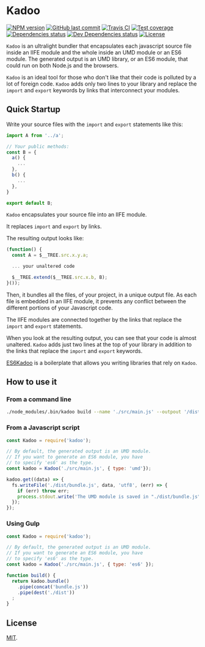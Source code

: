 # Kadoo

[![NPM version][npm-image]][npm-url]
[![GitHub last commit][commit-image]][commit-url]
[![Travis CI][travis-image]][travis-url]
[![Test coverage][coveralls-image]][coveralls-url]
[![Dependencies status][dependencies-image]][dependencies-url]
[![Dev Dependencies status][devdependencies-image]][devdependencies-url]
[![License][license-image]](LICENSE.md)

`Kadoo` is an ultralight bundler that encapsulates each javascript source file inside an IIFE module and the whole inside an UMD module or an ES6 module. The generated output is an UMD library, or an ES6 module, that could run on both Node.js and the browsers.

`Kadoo` is an ideal tool for those who don't like that their code is polluted by a lot of foreign code. `Kadoo` adds only two lines to your library and replace the `import` and `export` keywords by links that interconnect your modules.



## Quick Startup

Write your source files with the `import` and `export` statements like this:

```javascript
import A from '../a';

// Your public methods:
const B = {
  a() {
    ...
  },
  b() {
    ...
  },
}

export default B;
```

`Kadoo` encapsulates your source file into an IIFE module.

It replaces `import` and `export` by links.

The resulting output looks like:

```javascript
(function() {
  const A = $__TREE.src.x.y.a;

  ... your unaltered code

  $__TREE.extend($__TREE.src.x.b, B);
}());
```

Then, it bundles all the files, of your project, in a unique output file. As each file is embedded in an IIFE module, it prevents any conflict between the different portions of your Javascript code.

The IIFE modules are connected together by the links that replace the `import` and `export` statements.

When you look at the resulting output, you can see that your code is almost unaltered. `Kadoo` adds just two lines at the top of your library in addition to the links that replace the `import` and `export` keywords.

[ES6Kadoo](https://www.npmjs.com/package/@mobilabs/es6kadoo) is a boilerplate that allows you writing libraries that rely on `Kadoo`.


## How to use it

### From a command line

```bash
./node_modules/.bin/kadoo build --name './src/main.js' --outpout '/dist/bundle.js' --type 'umd'
```

### From a Javascript script

```javascript
const Kadoo = require('kadoo');

// By default, the generated output is an UMD module.
// If you want to generate an ES6 module, you have
// to specify 'es6' as the type.
const kadoo = Kadoo('./src/main.js', { type: 'umd'});

kadoo.get((data) => {
  fs.writeFile('./dist/bundle.js', data, 'utf8', (err) => {
    if (err) throw err;
    process.stdout.write('The UMD module is saved in "./dist/bundle.js"\n');
  });
});
```

### Using Gulp

```javascript
const Kadoo = require('kadoo');

// By default, the generated output is an UMD module.
// If you want to generate an ES6 module, you have
// to specify 'es6' as the type.
const kadoo = Kadoo('./src/main.js', { type: 'es6' });

function build() {
  return kadoo.bundle()
    .pipe(concat('bundle.js'))
    .pipe(dest('./dist'))
  ;
}
```

## License

[MIT](LICENSE.md).

<!--- URls -->

[npm-image]: https://img.shields.io/npm/v/kadoo.svg?style=flat-square
[release-image]: https://img.shields.io/github/release/jclo/kadoo.svg?include_prereleases&style=flat-square
[commit-image]: https://img.shields.io/github/last-commit/jclo/kadoo.svg?style=flat-square
[travis-image]: https://img.shields.io/travis/jclo/kadoo.svg?style=flat-square
[coveralls-image]: https://img.shields.io/coveralls/jclo/kadoo/master.svg?style=flat-square
[dependencies-image]: https://david-dm.org/jclo/kadoo/status.svg?theme=shields.io
[devdependencies-image]: https://david-dm.org/jclo/kadoo/dev-status.svg?theme=shields.io
[npm-bundle-size-image]: https://img.shields.io/bundlephobia/minzip/kadoo.svg?style=flat-square
[license-image]: https://img.shields.io/npm/l/kadoo.svg?style=flat-square

[npm-url]: https://www.npmjs.com/package/kadoo
[release-url]: https://github.com/jclo/kadoo/tags
[commit-url]: https://github.com/jclo/kadoo/commits/master
[travis-url]: https://travis-ci.com/jclo/kadoo
[coveralls-url]: https://coveralls.io/github/jclo/kadoo?branch=master
[dependencies-url]: https://david-dm.org/jclo/kadoo
[devdependencies-url]: https://david-dm.org/jclo/kadoo?type=dev
[license-url]: http://opensource.org/licenses/MIT
[npm-bundle-size-url]: https://img.shields.io/bundlephobia/minzip/kadoo

